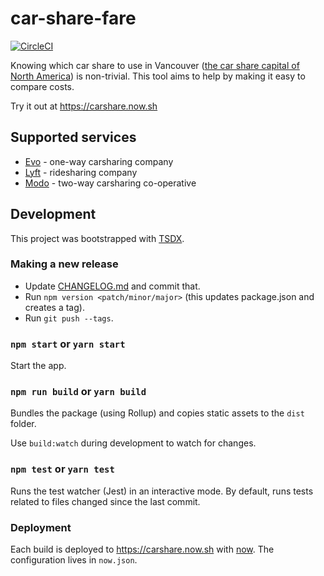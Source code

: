 # car-share-fare

[![CircleCI](https://circleci.com/gh/wachunga/car-share-fare.svg?style=svg)](https://circleci.com/gh/wachunga/car-share-fare)

Knowing which car share to use in Vancouver ([the car share capital of North America](https://www.cbc.ca/news/canada/british-columbia/vancouver-car-share-car2go-evo-1.4504926)) is non-trivial. This tool aims to help by making it easy to compare costs.

Try it out at https://carshare.now.sh

## Supported services

- [Evo](https://evo.ca) - one-way carsharing company
- [Lyft](https://www.lyft.com/rider/cities/vancouver-bc) - ridesharing company
- [Modo](https://modo.coop) - two-way carsharing co-operative

## Development

This project was bootstrapped with [TSDX](https://github.com/jaredpalmer/tsdx).

### Making a new release

- Update [CHANGELOG.md](./CHANGELOG.md) and commit that.
- Run `npm version <patch/minor/major>` (this updates package.json and creates a tag).
- Run `git push --tags`.

### `npm start` or `yarn start`

Start the app.

### `npm run build` or `yarn build`

Bundles the package (using Rollup) and copies static assets to the `dist` folder.

Use `build:watch` during development to watch for changes.

### `npm test` or `yarn test`

Runs the test watcher (Jest) in an interactive mode.
By default, runs tests related to files changed since the last commit.

### Deployment

Each build is deployed to https://carshare.now.sh with [now](https://zeit.co/now). The configuration lives in `now.json`.
